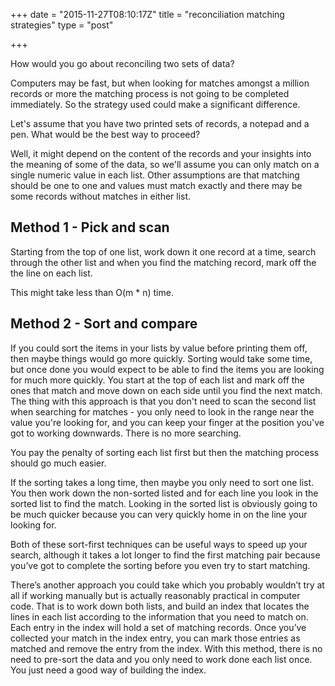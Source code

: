 +++
date = "2015-11-27T08:10:17Z"
title = "reconciliation matching strategies"
type = "post"

+++

How would you go about reconciling two sets of data?

Computers may be fast, but when looking for matches amongst a million records or more the matching process is not going to be completed immediately. So the strategy used could make a significant difference.

Let's assume that you have two printed sets of records, a notepad and a pen. What would be the best way to proceed?

Well, it might depend on the content of the records and your insights into the meaning of some of the data, so we'll assume you can only match on a single numeric value in each list. Other assumptions are that matching should be one to one and values must match exactly and there may be some records without matches in either list.

## Method 1 - Pick and scan

Starting from the top of one list, work down it one record at a time, search through the other list and when you find the matching record, mark off the the line on each list.

This might take less than O(m * n) time.

## Method 2 - Sort and compare

If you could sort the items in your lists by value before printing them off, then maybe things would go more quickly. Sorting would take some time, but once done you would expect to be able to find the items you are looking for much more quickly. You start at the top of each list and mark off the ones that match and move down on each side until you find the next match. The thing with this approach is that you don't need to scan the second list when searching for matches - you only need to look in the range near the value you're looking for, and you can keep your finger at the position you've got to working downwards. There is no more searching.

You pay the penalty of sorting each list first but then the matching process should go much easier.

If the sorting takes a long time, then maybe you only need to sort one list. You then work down the non-sorted listed and for each line you look in the sorted list to find the match. Looking in the sorted list is obviously going to be much quicker because you can very quickly home in on the line your looking for.

Both of these sort-first techniques can be useful ways to speed up your search, although it takes a lot longer to find the first matching pair because you’ve got to complete the sorting before you even try to start matching.

There’s another approach you could take which you probably wouldn’t try at all if working manually but is actually reasonably practical in computer code. That is to work down both lists, and build an index that locates the lines in each list according to the information that you need to match on. Each entry in the index will hold a set of matching records. Once you’ve collected your match in the index entry, you can mark those entries as matched and remove the entry from the index. With this method, there is no need to pre-sort the data and you only need to work done each list once. You just need a good way of building the index.

